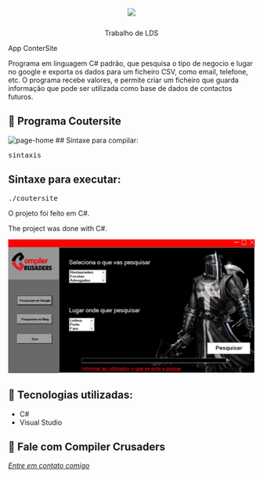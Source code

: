 <h1 align="center">
    <img width="600" src="c.png" />
</h1>


<p align="center">
Trabalho de LDS

App ConterSite
    
Programa em linguagem C# padrão, que pesquisa o tipo de negocio e lugar no google e exporta os dados para um ficheiro CSV, como email, telefone, etc.
O programa recebe valores, e permite criar um ficheiro que guarda informação que pode ser utilizada como base de dados de contactos futuros.
</p>

📌 Programa Coutersite
------------------
<img src="coutersite.png" alt="page-home">
## Sintaxe para compilar:

<pre>sintaxis  </pre>

## Sintaxe para executar:
<pre>./coutersite </pre>


O projeto foi feito em C#.


The project was done with C#.


<img src="print.png" alt="page-home">


🔧 Tecnologias utilizadas:
------------------

- C#
- Visual Studio

💬 Fale com Compiler Crusaders
------------------
[*Entre em contato comigo*](https://teams.microsoft.com/l/entity/2a527703-1f6f-4559-a332-d8a7d288cd88/_djb2_msteams_prefix_4226427084?context=%7B%22subEntityId%22%3Anull%2C%22channelId%22%3A%2219%3ABsxbN8saoth3fKmRHKYl0gyfaUGiT4g3YisMGUEtW0U1%40thread.tacv2%22%7D&groupId=f20cc04f-8389-4991-b8b2-3b82ac420080&tenantId=58e31257-f77f-4d58-9705-d0b6ea0f9ee4&allowXTenantAccess=false)

